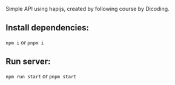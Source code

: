Simple API using hapijs, created by following course by Dicoding.

## Install dependencies:
`npm i` or `pnpm i`

## Run server:
`npm run start` or `pnpm start`
